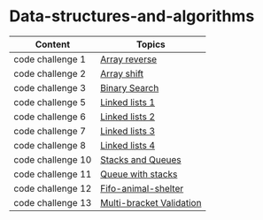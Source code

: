 # Data-structures-and-algorithms

|  Content         |        Topics                                                              |
|------------------|----------------------------------------------------------------------------|
| code challenge 1 |[Array reverse](challenges/array_reverse/README.md)                         |
| code challenge 2 |[Array shift](challenges/array_shift/README.md)                             |
| code challenge 3 |[Binary Search](challenges/array_binary_search/README.md)                   |
| code challenge 5 |[Linked lists 1](Data_Structures/linked_list/README.md)                     |
| code challenge 6 |[Linked lists 2](Data_Structures/README.md)                                 |
| code challenge 7 |[Linked lists 3](Data_Structures/readme.md)                                 |
| code challenge 8 |[Linked lists 4](challenges/challenges/ll_zip/README.md)                    |
| code challenge 10|[Stacks and Queues](Data_Structures/stacks_and_queues/README.md)            |
| code challenge 11|[Queue with stacks](challenges/queue_with_stacks/README.md)                 |
| code challenge 12|[Fifo-animal-shelter](challenges/fifo_animal_shelter/README.md)             |
| code challenge 13|[Multi-bracket Validation](challenges/multi_bracket_validation/README.md)   |
  
